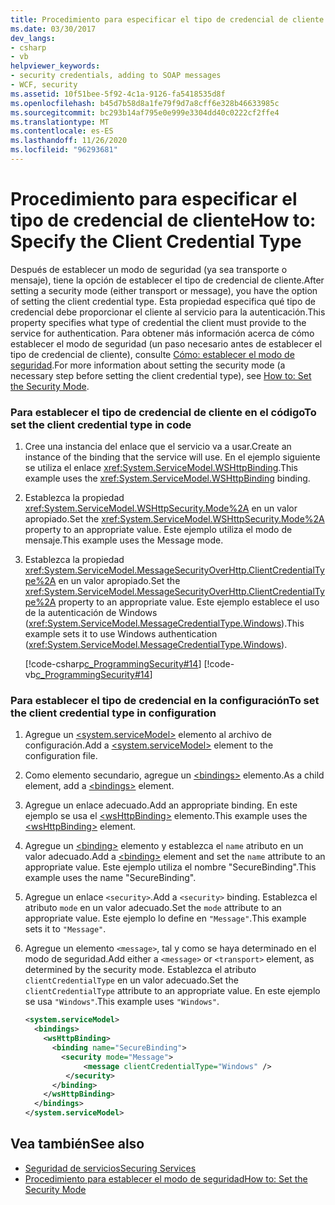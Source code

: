 ```yaml
---
title: Procedimiento para especificar el tipo de credencial de cliente
ms.date: 03/30/2017
dev_langs:
- csharp
- vb
helpviewer_keywords:
- security credentials, adding to SOAP messages
- WCF, security
ms.assetid: 10f51bee-5f92-4c1a-9126-fa5418535d8f
ms.openlocfilehash: b45d7b58d8a1fe79f9d7a8cff6e328b46633985c
ms.sourcegitcommit: bc293b14af795e0e999e3304dd40c0222cf2ffe4
ms.translationtype: MT
ms.contentlocale: es-ES
ms.lasthandoff: 11/26/2020
ms.locfileid: "96293681"
---
```

# <a name="how-to-specify-the-client-credential-type"></a><span data-ttu-id="bf7fb-102">Procedimiento para especificar el tipo de credencial de cliente</span><span class="sxs-lookup"><span data-stu-id="bf7fb-102">How to: Specify the Client Credential Type</span></span>

<span data-ttu-id="bf7fb-103">Después de establecer un modo de seguridad (ya sea transporte o mensaje), tiene la opción de establecer el tipo de credencial de cliente.</span><span class="sxs-lookup"><span data-stu-id="bf7fb-103">After setting a security mode (either transport or message), you have the option of setting the client credential type.</span></span> <span data-ttu-id="bf7fb-104">Esta propiedad especifica qué tipo de credencial debe proporcionar el cliente al servicio para la autenticación.</span><span class="sxs-lookup"><span data-stu-id="bf7fb-104">This property specifies what type of credential the client must provide to the service for authentication.</span></span> <span data-ttu-id="bf7fb-105">Para obtener más información acerca de cómo establecer el modo de seguridad (un paso necesario antes de establecer el tipo de credencial de cliente), consulte [Cómo: establecer el modo de seguridad](how-to-set-the-security-mode.md).</span><span class="sxs-lookup"><span data-stu-id="bf7fb-105">For more information about setting the security mode (a necessary step before setting the client credential type), see [How to: Set the Security Mode](how-to-set-the-security-mode.md).</span></span>  
  
### <a name="to-set-the-client-credential-type-in-code"></a><span data-ttu-id="bf7fb-106">Para establecer el tipo de credencial de cliente en el código</span><span class="sxs-lookup"><span data-stu-id="bf7fb-106">To set the client credential type in code</span></span>  
  
1. <span data-ttu-id="bf7fb-107">Cree una instancia del enlace que el servicio va a usar.</span><span class="sxs-lookup"><span data-stu-id="bf7fb-107">Create an instance of the binding that the service will use.</span></span> <span data-ttu-id="bf7fb-108">En el ejemplo siguiente se utiliza el enlace <xref:System.ServiceModel.WSHttpBinding>.</span><span class="sxs-lookup"><span data-stu-id="bf7fb-108">This example uses the <xref:System.ServiceModel.WSHttpBinding> binding.</span></span>  
  
2. <span data-ttu-id="bf7fb-109">Establezca la propiedad <xref:System.ServiceModel.WSHttpSecurity.Mode%2A> en un valor apropiado.</span><span class="sxs-lookup"><span data-stu-id="bf7fb-109">Set the <xref:System.ServiceModel.WSHttpSecurity.Mode%2A> property to an appropriate value.</span></span> <span data-ttu-id="bf7fb-110">Este ejemplo utiliza el modo de mensaje.</span><span class="sxs-lookup"><span data-stu-id="bf7fb-110">This example uses the Message mode.</span></span>  
  
3. <span data-ttu-id="bf7fb-111">Establezca la propiedad <xref:System.ServiceModel.MessageSecurityOverHttp.ClientCredentialType%2A> en un valor apropiado.</span><span class="sxs-lookup"><span data-stu-id="bf7fb-111">Set the <xref:System.ServiceModel.MessageSecurityOverHttp.ClientCredentialType%2A> property to an appropriate value.</span></span> <span data-ttu-id="bf7fb-112">Este ejemplo establece el uso de la autenticación de Windows (<xref:System.ServiceModel.MessageCredentialType.Windows>).</span><span class="sxs-lookup"><span data-stu-id="bf7fb-112">This example sets it to use Windows authentication (<xref:System.ServiceModel.MessageCredentialType.Windows>).</span></span>  
  
     [!code-csharp[c_ProgrammingSecurity#14](../../../samples/snippets/csharp/VS_Snippets_CFX/c_programmingsecurity/cs/source.cs#14)]
     [!code-vb[c_ProgrammingSecurity#14](../../../samples/snippets/visualbasic/VS_Snippets_CFX/c_programmingsecurity/vb/source.vb#14)]  
  
### <a name="to-set-the-client-credential-type-in-configuration"></a><span data-ttu-id="bf7fb-113">Para establecer el tipo de credencial en la configuración</span><span class="sxs-lookup"><span data-stu-id="bf7fb-113">To set the client credential type in configuration</span></span>  
  
1. <span data-ttu-id="bf7fb-114">Agregue un [\<system.serviceModel>](../configure-apps/file-schema/wcf/system-servicemodel.md) elemento al archivo de configuración.</span><span class="sxs-lookup"><span data-stu-id="bf7fb-114">Add a [\<system.serviceModel>](../configure-apps/file-schema/wcf/system-servicemodel.md) element to the configuration file.</span></span>  
  
2. <span data-ttu-id="bf7fb-115">Como elemento secundario, agregue un [\<bindings>](../configure-apps/file-schema/wcf/bindings.md) elemento.</span><span class="sxs-lookup"><span data-stu-id="bf7fb-115">As a child element, add a [\<bindings>](../configure-apps/file-schema/wcf/bindings.md) element.</span></span>  
  
3. <span data-ttu-id="bf7fb-116">Agregue un enlace adecuado.</span><span class="sxs-lookup"><span data-stu-id="bf7fb-116">Add an appropriate binding.</span></span> <span data-ttu-id="bf7fb-117">En este ejemplo se usa el [\<wsHttpBinding>](../configure-apps/file-schema/wcf/wshttpbinding.md) elemento.</span><span class="sxs-lookup"><span data-stu-id="bf7fb-117">This example uses the [\<wsHttpBinding>](../configure-apps/file-schema/wcf/wshttpbinding.md) element.</span></span>  
  
4. <span data-ttu-id="bf7fb-118">Agregue un [\<binding>](../configure-apps/file-schema/wcf/bindings.md) elemento y establezca el `name` atributo en un valor adecuado.</span><span class="sxs-lookup"><span data-stu-id="bf7fb-118">Add a [\<binding>](../configure-apps/file-schema/wcf/bindings.md) element and set the `name` attribute to an appropriate value.</span></span> <span data-ttu-id="bf7fb-119">Este ejemplo utiliza el nombre "SecureBinding".</span><span class="sxs-lookup"><span data-stu-id="bf7fb-119">This example uses the name "SecureBinding".</span></span>  
  
5. <span data-ttu-id="bf7fb-120">Agregue un enlace `<security>`.</span><span class="sxs-lookup"><span data-stu-id="bf7fb-120">Add a `<security>` binding.</span></span> <span data-ttu-id="bf7fb-121">Establezca el atributo `mode` en un valor adecuado.</span><span class="sxs-lookup"><span data-stu-id="bf7fb-121">Set the `mode` attribute to an appropriate value.</span></span> <span data-ttu-id="bf7fb-122">Este ejemplo lo define en `"Message"`.</span><span class="sxs-lookup"><span data-stu-id="bf7fb-122">This example sets it to `"Message"`.</span></span>  
  
6. <span data-ttu-id="bf7fb-123">Agregue un elemento `<message>`, tal y como se haya determinado en el modo de seguridad.</span><span class="sxs-lookup"><span data-stu-id="bf7fb-123">Add either a `<message>` or `<transport>` element, as determined by the security mode.</span></span> <span data-ttu-id="bf7fb-124">Establezca el atributo `clientCredentialType` en un valor adecuado.</span><span class="sxs-lookup"><span data-stu-id="bf7fb-124">Set the `clientCredentialType` attribute to an appropriate value.</span></span> <span data-ttu-id="bf7fb-125">En este ejemplo se usa `"Windows"`.</span><span class="sxs-lookup"><span data-stu-id="bf7fb-125">This example uses `"Windows"`.</span></span>  
  
    ```xml  
    <system.serviceModel>  
      <bindings>  
        <wsHttpBinding>  
          <binding name="SecureBinding">  
            <security mode="Message">  
                 <message clientCredentialType="Windows" />  
             </security>  
          </binding>  
        </wsHttpBinding>  
      </bindings>  
    </system.serviceModel>  
    ```  
  
## <a name="see-also"></a><span data-ttu-id="bf7fb-126">Vea también</span><span class="sxs-lookup"><span data-stu-id="bf7fb-126">See also</span></span>

- [<span data-ttu-id="bf7fb-127">Seguridad de servicios</span><span class="sxs-lookup"><span data-stu-id="bf7fb-127">Securing Services</span></span>](securing-services.md)
- [<span data-ttu-id="bf7fb-128">Procedimiento para establecer el modo de seguridad</span><span class="sxs-lookup"><span data-stu-id="bf7fb-128">How to: Set the Security Mode</span></span>](how-to-set-the-security-mode.md)
